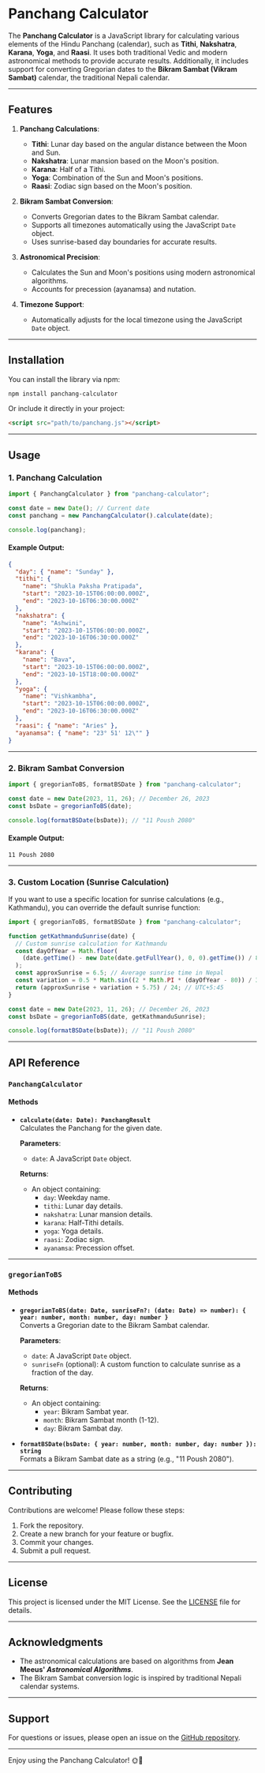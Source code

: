 # Panchang Calculator

The **Panchang Calculator** is a JavaScript library for calculating various elements of the Hindu Panchang (calendar), such as **Tithi**, **Nakshatra**, **Karana**, **Yoga**, and **Raasi**. It uses both traditional Vedic and modern astronomical methods to provide accurate results. Additionally, it includes support for converting Gregorian dates to the **Bikram Sambat (Vikram Sambat)** calendar, the traditional Nepali calendar.

---

## Features

1. **Panchang Calculations**:

   - **Tithi**: Lunar day based on the angular distance between the Moon and Sun.
   - **Nakshatra**: Lunar mansion based on the Moon's position.
   - **Karana**: Half of a Tithi.
   - **Yoga**: Combination of the Sun and Moon's positions.
   - **Raasi**: Zodiac sign based on the Moon's position.

2. **Bikram Sambat Conversion**:

   - Converts Gregorian dates to the Bikram Sambat calendar.
   - Supports all timezones automatically using the JavaScript `Date` object.
   - Uses sunrise-based day boundaries for accurate results.

3. **Astronomical Precision**:

   - Calculates the Sun and Moon's positions using modern astronomical algorithms.
   - Accounts for precession (ayanamsa) and nutation.

4. **Timezone Support**:
   - Automatically adjusts for the local timezone using the JavaScript `Date` object.

---

## Installation

You can install the library via npm:

```bash
npm install panchang-calculator
```

Or include it directly in your project:

```html
<script src="path/to/panchang.js"></script>
```

---

## Usage

### 1. Panchang Calculation

```javascript
import { PanchangCalculator } from "panchang-calculator";

const date = new Date(); // Current date
const panchang = new PanchangCalculator().calculate(date);

console.log(panchang);
```

#### Example Output:

```json
{
  "day": { "name": "Sunday" },
  "tithi": {
    "name": "Shukla Paksha Pratipada",
    "start": "2023-10-15T06:00:00.000Z",
    "end": "2023-10-16T06:30:00.000Z"
  },
  "nakshatra": {
    "name": "Ashwini",
    "start": "2023-10-15T06:00:00.000Z",
    "end": "2023-10-16T06:30:00.000Z"
  },
  "karana": {
    "name": "Bava",
    "start": "2023-10-15T06:00:00.000Z",
    "end": "2023-10-15T18:00:00.000Z"
  },
  "yoga": {
    "name": "Vishkambha",
    "start": "2023-10-15T06:00:00.000Z",
    "end": "2023-10-16T06:30:00.000Z"
  },
  "raasi": { "name": "Aries" },
  "ayanamsa": { "name": "23° 51' 12\"" }
}
```

---

### 2. Bikram Sambat Conversion

```javascript
import { gregorianToBS, formatBSDate } from "panchang-calculator";

const date = new Date(2023, 11, 26); // December 26, 2023
const bsDate = gregorianToBS(date);

console.log(formatBSDate(bsDate)); // "11 Poush 2080"
```

#### Example Output:

```
11 Poush 2080
```

---

### 3. Custom Location (Sunrise Calculation)

If you want to use a specific location for sunrise calculations (e.g., Kathmandu), you can override the default sunrise function:

```javascript
import { gregorianToBS, formatBSDate } from "panchang-calculator";

function getKathmanduSunrise(date) {
  // Custom sunrise calculation for Kathmandu
  const dayOfYear = Math.floor(
    (date.getTime() - new Date(date.getFullYear(), 0, 0).getTime()) / 86400000
  );
  const approxSunrise = 6.5; // Average sunrise time in Nepal
  const variation = 0.5 * Math.sin((2 * Math.PI * (dayOfYear - 80)) / 365); // Seasonal adjustment
  return (approxSunrise + variation + 5.75) / 24; // UTC+5:45
}

const date = new Date(2023, 11, 26); // December 26, 2023
const bsDate = gregorianToBS(date, getKathmanduSunrise);

console.log(formatBSDate(bsDate)); // "11 Poush 2080"
```

---

## API Reference

### `PanchangCalculator`

#### Methods

- **`calculate(date: Date): PanchangResult`**  
  Calculates the Panchang for the given date.

  **Parameters**:

  - `date`: A JavaScript `Date` object.

  **Returns**:

  - An object containing:
    - `day`: Weekday name.
    - `tithi`: Lunar day details.
    - `nakshatra`: Lunar mansion details.
    - `karana`: Half-Tithi details.
    - `yoga`: Yoga details.
    - `raasi`: Zodiac sign.
    - `ayanamsa`: Precession offset.

---

### `gregorianToBS`

#### Methods

- **`gregorianToBS(date: Date, sunriseFn?: (date: Date) => number): { year: number, month: number, day: number }`**  
  Converts a Gregorian date to the Bikram Sambat calendar.

  **Parameters**:

  - `date`: A JavaScript `Date` object.
  - `sunriseFn` (optional): A custom function to calculate sunrise as a fraction of the day.

  **Returns**:

  - An object containing:
    - `year`: Bikram Sambat year.
    - `month`: Bikram Sambat month (1-12).
    - `day`: Bikram Sambat day.

- **`formatBSDate(bsDate: { year: number, month: number, day: number }): string`**  
  Formats a Bikram Sambat date as a string (e.g., "11 Poush 2080").

---

## Contributing

Contributions are welcome! Please follow these steps:

1. Fork the repository.
2. Create a new branch for your feature or bugfix.
3. Commit your changes.
4. Submit a pull request.

---

## License

This project is licensed under the MIT License. See the [LICENSE](LICENSE) file for details.

---

## Acknowledgments

- The astronomical calculations are based on algorithms from **Jean Meeus' _Astronomical Algorithms_**.
- The Bikram Sambat conversion logic is inspired by traditional Nepali calendar systems.

---

## Support

For questions or issues, please open an issue on the [GitHub repository](https://github.com/kiranojhanp/panchang).

---

Enjoy using the Panchang Calculator! 🌞🌙
